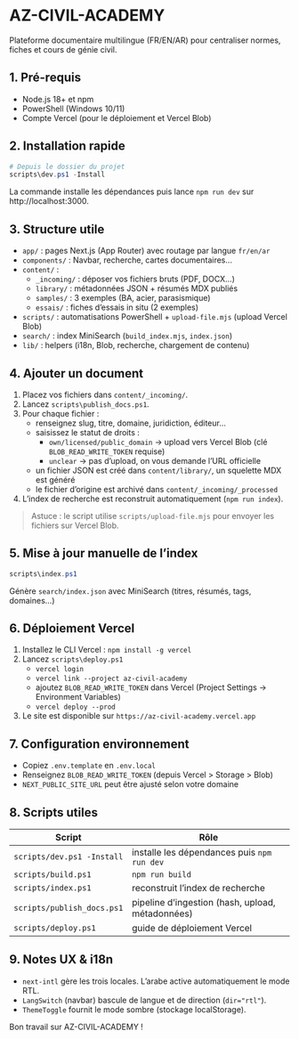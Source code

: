 ﻿# AZ-CIVIL-ACADEMY

Plateforme documentaire multilingue (FR/EN/AR) pour centraliser normes, fiches et cours de génie civil.

## 1. Pré-requis
- Node.js 18+ et npm
- PowerShell (Windows 10/11)
- Compte Vercel (pour le déploiement et Vercel Blob)

## 2. Installation rapide
```powershell
# Depuis le dossier du projet
scripts\dev.ps1 -Install
```
La commande installe les dépendances puis lance `npm run dev` sur http://localhost:3000.

## 3. Structure utile
- `app/` : pages Next.js (App Router) avec routage par langue `fr/en/ar`
- `components/` : Navbar, recherche, cartes documentaires…
- `content/` :
  - `_incoming/` : déposer vos fichiers bruts (PDF, DOCX…)
  - `library/` : métadonnées JSON + résumés MDX publiés
  - `samples/` : 3 exemples (BA, acier, parasismique)
  - `essais/` : fiches d’essais in situ (2 exemples)
- `scripts/` : automatisations PowerShell + `upload-file.mjs` (upload Vercel Blob)
- `search/` : index MiniSearch (`build_index.mjs`, `index.json`)
- `lib/` : helpers (i18n, Blob, recherche, chargement de contenu)

## 4. Ajouter un document
1. Placez vos fichiers dans `content/_incoming/`.
2. Lancez `scripts\publish_docs.ps1`.
3. Pour chaque fichier :
   - renseignez slug, titre, domaine, juridiction, éditeur…
   - saisissez le statut de droits :
     - `own/licensed/public_domain` → upload vers Vercel Blob (clé `BLOB_READ_WRITE_TOKEN` requise)
     - `unclear` → pas d’upload, on vous demande l’URL officielle
   - un fichier JSON est créé dans `content/library/`, un squelette MDX est généré
   - le fichier d’origine est archivé dans `content/_incoming/_processed`
4. L’index de recherche est reconstruit automatiquement (`npm run index`).

> Astuce : le script utilise `scripts/upload-file.mjs` pour envoyer les fichiers sur Vercel Blob.

## 5. Mise à jour manuelle de l’index
```powershell
scripts\index.ps1
```
Génère `search/index.json` avec MiniSearch (titres, résumés, tags, domaines…)

## 6. Déploiement Vercel
1. Installez le CLI Vercel : `npm install -g vercel`
2. Lancez `scripts\deploy.ps1`
   - `vercel login`
   - `vercel link --project az-civil-academy`
   - ajoutez `BLOB_READ_WRITE_TOKEN` dans Vercel (Project Settings → Environment Variables)
   - `vercel deploy --prod`
3. Le site est disponible sur `https://az-civil-academy.vercel.app`

## 7. Configuration environnement
- Copiez `.env.template` en `.env.local`
- Renseignez `BLOB_READ_WRITE_TOKEN` (depuis Vercel > Storage > Blob)
- `NEXT_PUBLIC_SITE_URL` peut être ajusté selon votre domaine

## 8. Scripts utiles
| Script | Rôle |
| --- | --- |
| `scripts/dev.ps1 -Install` | installe les dépendances puis `npm run dev` |
| `scripts/build.ps1` | `npm run build` |
| `scripts/index.ps1` | reconstruit l’index de recherche |
| `scripts/publish_docs.ps1` | pipeline d’ingestion (hash, upload, métadonnées) |
| `scripts/deploy.ps1` | guide de déploiement Vercel |

## 9. Notes UX & i18n
- `next-intl` gère les trois locales. L’arabe active automatiquement le mode RTL.
- `LangSwitch` (navbar) bascule de langue et de direction (`dir="rtl"`).
- `ThemeToggle` fournit le mode sombre (stockage localStorage).

Bon travail sur AZ-CIVIL-ACADEMY !
